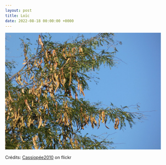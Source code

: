 ```yaml
---
layout: post
title: Loïc
date: 2022-08-18 00:00:00 +0000
---
```


![Loïc](/images/2022-08-18.jpg)

Crédits: [Cassiopée2010](https://www.flickr.com/people/cmoi30/) on flickr
